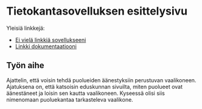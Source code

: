 # Tietokantasovelluksen esittelysivu

Yleisiä linkkejä:

* [Ei vielä linkkiä sovellukseeni](https://www.cs.helsinki.fi)
* [Linkki dokumentaatiooni](https://github.com/pidrmasiin/Tsoha-Bootstrap/blob/master/doc/dokumentaatio.pdf)

## Työn aihe

Ajattelin, että voisin tehdä puolueiden äänestyksiin perustuvan vaalikoneen. Ajatuksena on, että katsoisin eduskunnan sivuilta, miten puolueet ovat äänestäneet ja loisin sen kautta vaalikoneen. Kyseessä olisi siis nimenomaan puoluekantaa tarkasteleva vaalikone. 
